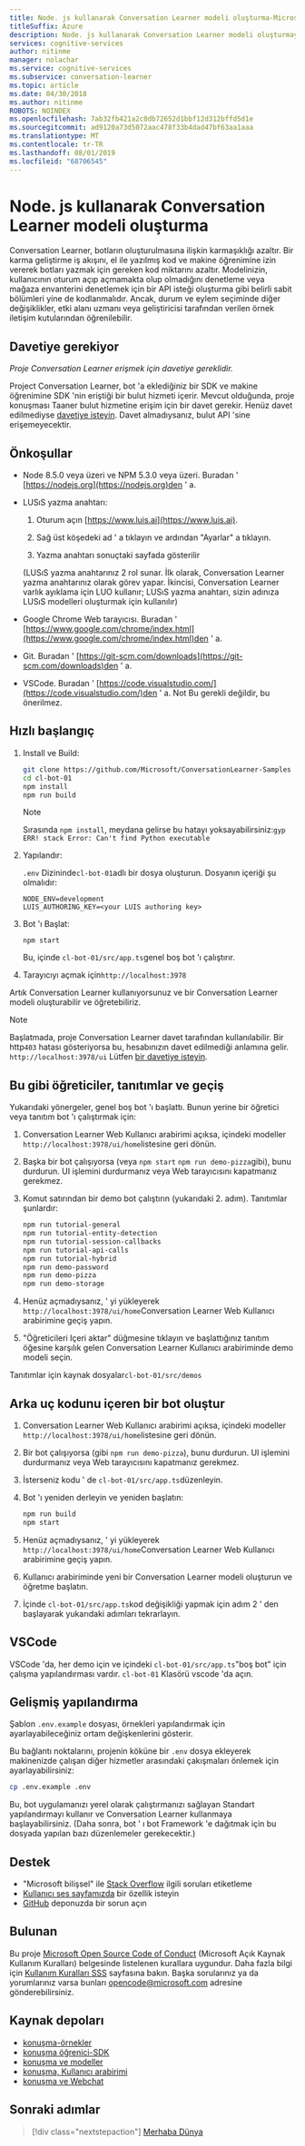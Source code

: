 ```yaml
---
title: Node. js kullanarak Conversation Learner modeli oluşturma-Microsoft bilişsel hizmetler | Microsoft Docs
titleSuffix: Azure
description: Node. js kullanarak Conversation Learner modeli oluşturmayı öğrenin.
services: cognitive-services
author: nitinme
manager: nolachar
ms.service: cognitive-services
ms.subservice: conversation-learner
ms.topic: article
ms.date: 04/30/2018
ms.author: nitinme
ROBOTS: NOINDEX
ms.openlocfilehash: 7ab32fb421a2c0db72652d1bbf12d312bffd5d1e
ms.sourcegitcommit: ad9120a73d5072aac478f33b4dad47bf63aa1aaa
ms.translationtype: MT
ms.contentlocale: tr-TR
ms.lasthandoff: 08/01/2019
ms.locfileid: "68706545"
---
```

# <a name="create-a-conversation-learner-model-using-nodejs"></a>Node. js kullanarak Conversation Learner modeli oluşturma

Conversation Learner, botların oluşturulmasına ilişkin karmaşıklığı azaltır. Bir karma geliştirme iş akışını, el ile yazılmış kod ve makine öğrenimine izin vererek botları yazmak için gereken kod miktarını azaltır. Modelinizin, kullanıcının oturum açıp açmamakta olup olmadığını denetleme veya mağaza envanterini denetlemek için bir API isteği oluşturma gibi belirli sabit bölümleri yine de kodlanmalıdır. Ancak, durum ve eylem seçiminde diğer değişiklikler, etki alanı uzmanı veya geliştiricisi tarafından verilen örnek iletişim kutularından öğrenilebilir.

## <a name="invitation-required"></a>Davetiye gerekiyor

*Proje Conversation Learner erişmek için davetiye gereklidir.*

Project Conversation Learner, bot 'a eklediğiniz bir SDK ve makine öğrenimine SDK 'nin eriştiği bir bulut hizmeti içerir.  Mevcut olduğunda, proje konuşması Taaner bulut hizmetine erişim için bir davet gerekir.  Henüz davet edilmediyse [davetiye isteyin](https://aka.ms/conversation-learner-request-invite).  Davet almadıysanız, bulut API 'sine erişemeyecektir.

## <a name="prerequisites"></a>Önkoşullar

- Node 8.5.0 veya üzeri ve NPM 5.3.0 veya üzeri. Buradan ' [https://nodejs.org](https://nodejs.org)den ' a.
  
- LUSıS yazma anahtarı:

  1. Oturum açın [https://www.luis.ai](https://www.luis.ai).

  2. Sağ üst köşedeki ad ' a tıklayın ve ardından "Ayarlar" a tıklayın.

  3. Yazma anahtarı sonuçtaki sayfada gösterilir

  (LUSıS yazma anahtarınız 2 rol sunar.  İlk olarak, Conversation Learner yazma anahtarınız olarak görev yapar.  İkincisi, Conversation Learner varlık ayıklama için LUO kullanır; LUSıS yazma anahtarı, sizin adınıza LUSıS modelleri oluşturmak için kullanılır)

- Google Chrome Web tarayıcısı. Buradan ' [https://www.google.com/chrome/index.html](https://www.google.com/chrome/index.html)den ' a.

- Git. Buradan ' [https://git-scm.com/downloads](https://git-scm.com/downloads)den ' a.

- VSCode. Buradan ' [https://code.visualstudio.com/](https://code.visualstudio.com/)den ' a. Not Bu gerekli değildir, bu önerilmez.

## <a name="quick-start"></a>Hızlı başlangıç 

1. Install ve Build:

    ```bash    
    git clone https://github.com/Microsoft/ConversationLearner-Samples cl-bot-01
    cd cl-bot-01
    npm install
    npm run build
    ```

    > [!NOTE]
    > Sırasında `npm install`, meydana gelirse bu hatayı yoksayabilirsiniz:`gyp ERR! stack Error: Can't find Python executable`

2. Yapılandır:

   `.env` Dizininde`cl-bot-01`adlı bir dosya oluşturun.  Dosyanın içeriği şu olmalıdır:

   ```
   NODE_ENV=development
   LUIS_AUTHORING_KEY=<your LUIS authoring key>
   ```

3. Bot 'ı Başlat:

    ```
    npm start
    ```

    Bu, içinde `cl-bot-01/src/app.ts`genel boş bot 'ı çalıştırır.

3. Tarayıcıyı açmak için`http://localhost:3978`

Artık Conversation Learner kullanıyorsunuz ve bir Conversation Learner modeli oluşturabilir ve öğretebiliriz.  

> [!NOTE]
> Başlatmada, proje Conversation Learner davet tarafından kullanılabilir.  Bir http`403` hatası gösteriyorsa bu, hesabınızın davet edilmediği anlamına gelir. `http://localhost:3978/ui`  Lütfen [bir davetiye isteyin](https://aka.ms/conversation-learner-request-invite).

## <a name="tutorials-demos-and-switching-between-bots"></a>Bu gibi öğreticiler, tanıtımlar ve geçiş

Yukarıdaki yönergeler, genel boş bot 'ı başlattı.  Bunun yerine bir öğretici veya tanıtım bot 'ı çalıştırmak için:

1. Conversation Learner Web Kullanıcı arabirimi açıksa, içindeki modeller `http://localhost:3978/ui/home`listesine geri dönün.
    
2. Başka bir bot çalışıyorsa (veya `npm start` `npm run demo-pizza`gibi), bunu durdurun.  UI işlemini durdurmanız veya Web tarayıcısını kapatmanız gerekmez.

3. Komut satırından bir demo bot çalıştırın (yukarıdaki 2. adım).  Tanıtımlar şunlardır:

   ```bash
   npm run tutorial-general
   npm run tutorial-entity-detection
   npm run tutorial-session-callbacks
   npm run tutorial-api-calls
   npm run tutorial-hybrid
   npm run demo-password
   npm run demo-pizza
   npm run demo-storage
   ```

4. Henüz açmadıysanız, ' yi yükleyerek `http://localhost:3978/ui/home`Conversation Learner Web Kullanıcı arabirimine geçiş yapın. 

5. "Öğreticileri Içeri aktar" düğmesine tıklayın ve başlattığınız tanıtım öğesine karşılık gelen Conversation Learner Kullanıcı arabiriminde demo modeli seçin.

Tanıtımlar için kaynak dosyalar`cl-bot-01/src/demos`

## <a name="create-a-bot-which-includes-back-end-code"></a>Arka uç kodunu içeren bir bot oluştur

1. Conversation Learner Web Kullanıcı arabirimi açıksa, içindeki modeller `http://localhost:3978/ui/home`listesine geri dönün.
    
2. Bir bot çalışıyorsa (gibi `npm run demo-pizza`), bunu durdurun.  UI işlemini durdurmanız veya Web tarayıcısını kapatmanız gerekmez.

3. İsterseniz kodu ' de `cl-bot-01/src/app.ts`düzenleyin.

4. Bot 'ı yeniden derleyin ve yeniden başlatın:

    ```bash    
    npm run build
    npm start
    ```

5. Henüz açmadıysanız, ' yi yükleyerek `http://localhost:3978/ui/home`Conversation Learner Web Kullanıcı arabirimine geçiş yapın. 

6. Kullanıcı arabiriminde yeni bir Conversation Learner modeli oluşturun ve öğretme başlatın.

7. İçinde `cl-bot-01/src/app.ts`kod değişikliği yapmak için adım 2 ' den başlayarak yukarıdaki adımları tekrarlayın.

## <a name="vscode"></a>VSCode

VSCode 'da, her demo için ve içindeki `cl-bot-01/src/app.ts`"boş bot" için çalışma yapılandırması vardır.  `cl-bot-01` Klasörü vscode 'da açın.

## <a name="advanced-configuration"></a>Gelişmiş yapılandırma

Şablon `.env.example` dosyası, örnekleri yapılandırmak için ayarlayabileceğiniz ortam değişkenlerini gösterir.

Bu bağlantı noktalarını, projenin köküne bir `.env` dosya ekleyerek makinenizde çalışan diğer hizmetler arasındaki çakışmaları önlemek için ayarlayabilirsiniz:

```bash
cp .env.example .env
```

Bu, bot uygulamanızı yerel olarak çalıştırmanızı sağlayan Standart yapılandırmayı kullanır ve Conversation Learner kullanmaya başlayabilirsiniz.  (Daha sonra, bot ' ı bot Framework 'e dağıtmak için bu dosyada yapılan bazı düzenlemeler gerekecektir.)

## <a name="support"></a>Destek

- "Microsoft bilişsel" ile [Stack Overflow](https://stackoverflow.com) ilgili soruları etiketleme
- [Kullanıcı ses sayfamızda](https://aka.ms/conversation-learner-uservoice) bir özellik isteyin
- [GitHub](https://github.com/Microsoft/ConversationLearner-Samples) deponuzda bir sorun açın

## <a name="contributing"></a>Bulunan

Bu proje [Microsoft Open Source Code of Conduct](https://opensource.microsoft.com/codeofconduct/) (Microsoft Açık Kaynak Kullanım Kuralları) belgesinde listelenen kurallara uygundur. Daha fazla bilgi için [Kullanım Kuralları SSS](https://opensource.microsoft.com/codeofconduct/faq/) sayfasına bakın. Başka sorularınız ya da yorumlarınız varsa bunları [opencode@microsoft.com](mailto:opencode@microsoft.com) adresine gönderebilirsiniz.

## <a name="source-repositories"></a>Kaynak depoları

- [konuşma-örnekler](https://github.com/Microsoft/ConversationLearner-Samples)
- [konuşma öğrenici-SDK](https://github.com/Microsoft/ConversationLearner-SDK)
- [konuşma ve modeller](https://github.com/Microsoft/ConversationLearner-Models)
- [konuşma, Kullanıcı arabirimi](https://github.com/Microsoft/ConversationLearner-UI)
- [konuşma ve Webchat](https://github.com/Microsoft/ConversationLearner-WebChat)

## <a name="next-steps"></a>Sonraki adımlar

> [!div class="nextstepaction"]
> [Merhaba Dünya](./tutorials/01-hello-world.md)
